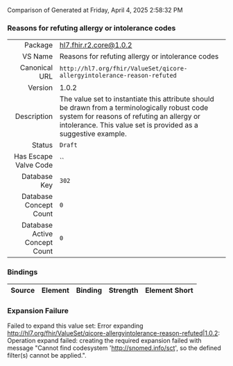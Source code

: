 Comparison of 
Generated at Friday, April 4, 2025 2:58:32 PM

### Reasons for refuting allergy or intolerance codes

|      |     |
| ---: | --- |
| Package | hl7.fhir.r2.core@1.0.2 |
| VS Name | Reasons for refuting allergy or intolerance codes |
| Canonical URL | `http://hl7.org/fhir/ValueSet/qicore-allergyintolerance-reason-refuted` |
| Version | 1.0.2 |
| Description | The value set to instantiate this attribute should be drawn from a terminologically robust code system for reasons of refuting an allergy or intolerance. This value set is provided as a suggestive example. |
| Status | `Draft` |
| Has Escape Valve Code | `` |
| Database Key | `302` |
| Database Concept Count | `0` |
| Database Active Concept Count | `0` |
### Bindings

| Source | Element | Binding | Strength | Element Short |
| ------ | ------- | ------- | -------- | ------------- |

### Expansion Failure

Failed to expand this value set: Error expanding http://hl7.org/fhir/ValueSet/qicore-allergyintolerance-reason-refuted|1.0.2: Operation expand failed: creating the required expansion failed with message "Cannot find codesystem 'http://snomed.info/sct', so the defined filter(s) cannot be applied.".
